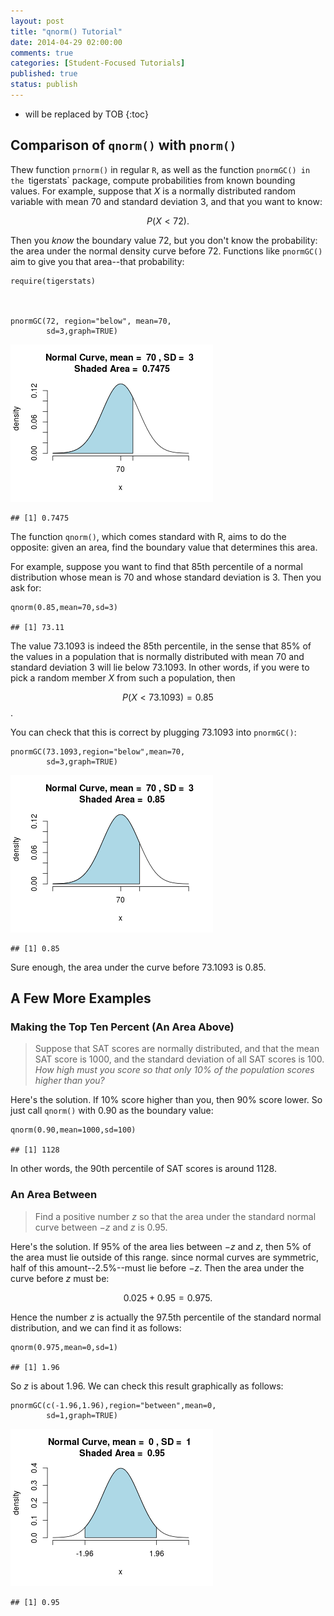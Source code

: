 ```yaml
---
layout: post
title: "qnorm() Tutorial"
date: 2014-04-29 02:00:00
comments: true
categories: [Student-Focused Tutorials]
published: true
status: publish
---
```

 
* will be replaced by TOB
{:toc}
 


 
## Comparison of `qnorm()` with `pnorm()`
 
Thew function `prnorm()` in regular `R`, as well as the function `pnormGC() in the `tigerstats` package, compute probabilities from known bounding values.  For example, suppose that $X$ is a normally distributed random variable with mean 70 and standard deviation 3, and that you want to know:
 
$$P(X < 72).$$
 
Then you *know* the boundary value 72, but you don't know the probability:  the area under the normal density curve before 72.  Functions like `pnormGC()` aim to give you that area--that probability:
 

    require(tigerstats)

 

    pnormGC(72, region="below", mean=70,
            sd=3,graph=TRUE)

![plot of chunk qnormtut72](/images/figure/qnormtut72.png) 

    ## [1] 0.7475

 
The function `qnorm()`, which comes standard with R, aims to do the opposite:  given an area, find the boundary value that determines this area.
 
For example, suppose you want to find that 85th percentile of a normal distribution whose mean is 70 and whose standard deviation is 3.  Then you ask for:
 

    qnorm(0.85,mean=70,sd=3)

    ## [1] 73.11

 
The value 73.1093 is indeed the 85th percentile, in the sense that 85% of the values in a population that is normally distributed with mean 70 and standard deviation 3 will lie below 73.1093.  In other words, if you were to pick a random member $X$ from such a population, then
 
$$P(X < 73.1093) = 0.85$$.
 
You can check that this is correct by plugging 73.1093 into `pnormGC()`:
 

    pnormGC(73.1093,region="below",mean=70,
            sd=3,graph=TRUE)

![plot of chunk qnormtut73](/images/figure/qnormtut73.png) 

    ## [1] 0.85

 
Sure enough, the area under the curve before 73.1093 is 0.85.
 
## A Few More Examples
 
### Making the Top Ten Percent (An Area Above)
 
  >Suppose that SAT scores are normally distributed, and that the mean SAT score is 1000, and the standard deviation of all SAT scores is 100.  *How high must you score so that only 10% of the population scores higher than you?*
 
Here's the solution.  If 10% score higher than you, then 90% score lower.  So just call `qnorm()` with 0.90 as the boundary value:
 

    qnorm(0.90,mean=1000,sd=100)

    ## [1] 1128

 
In other words, the 90th percentile of SAT scores is around 1128.
 
 
### An Area Between
 
  >Find a positive number $z$ so that the area under the standard normal curve between $-z$ and $z$ is 0.95.
  
Here's the solution.  If 95% of the area lies between $-z$ and $z$, then 5% of the area must lie outside of this range.  since normal curves are symmetric, half of this amount--2.5%--must lie before $-z$.  Then the area under the curve before $z$ must be:
 
$$0.025+0.95=0.975.$$
 
Hence the number $z$ is actually the 97.5th percentile of the standard normal distribution, and we can find it as follows:
 

    qnorm(0.975,mean=0,sd=1)

    ## [1] 1.96

 
So $z$ is about 1.96.  We can check this result graphically as follows:
 

    pnormGC(c(-1.96,1.96),region="between",mean=0,
            sd=1,graph=TRUE)

![plot of chunk qnormtutbetween](/images/figure/qnormtutbetween.png) 

    ## [1] 0.95

 
